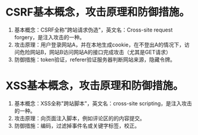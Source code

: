 # CSRF基本概念，攻击原理和防御措施。

1. 基本概念：CSRF全称"跨站请求伪造"，英文名：Cross-site request forgery，是注入攻击的一种。
2. 攻击原理：用户登录网站A，并在本地生成cookie，在不登出A的情况下，访问危险网站B，网站B访问网站A的接口完成攻击（尤其是GET请求）
3. 防御措施：token验证，referer验证服务器判断网站来源，隐藏令牌。

# XSS基本概念，攻击原理和防御措施。

1. 基本概念：XSS全称"跨站脚本"，英文名：cross-site scripting，是注入攻击的一种。
2. 攻击原理：向页面注入脚本，例如评论区的的内容提交。
3. 防御措施：编码，过滤掉事件名或关键字标签，校正。

